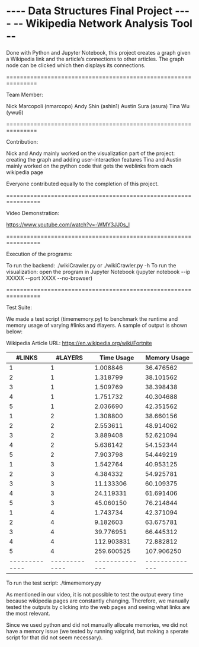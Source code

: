 ---- Data Structures Final Project ----
--  Wikipedia Network Analysis Tool --
========================================

Done with Python and Jupyter Notebook, this project creates a graph given a Wikipedia link and the article’s connections to other articles. The graph node can be clicked which then displays its connections.

===============================================================

Team Member:

Nick Marcopoli (nmarcopo) 
Andy Shin (ashin1)
Austin Sura (asura)
Tina Wu (ywu6)

===============================================================

Contribution:

Nick and Andy mainly worked on the visualization part of the project: 
creating the graph and adding user-interaction features
Tina and Austin mainly worked on the python code that gets the weblinks
from each wikipedia page

Everyone contributed equally to the completion of this project.

================================================================

Video Demonstration:

https://www.youtube.com/watch?v=-WMY3JJ0s_I

================================================================

Execution of the programs:

To run the backend: ./wikiCrawler.py or ./wikiCrawler.py -h
To run the visualization: open the program in Jupyter Notebook
(jupyter notebook --ip XXXXX --port XXXX --no-browser)

================================================================

Test Suite:

We made a test script (timememory.py) to benchmark the runtime and 
memory usage of varying #links and #layers. 
A sample of output is shown below:

Wikipedia Article URL: https://en.wikipedia.org/wiki/Fortnite
 
|   #LINKS    |   #LAYERS   |  Time Usage  | Memory Usage |
|-------------|-------------|------------- |------------- |
| 1           | 1           | 1.008846     | 36.476562    |
| 2           | 1           | 1.318799     | 38.101562    |
| 3           | 1           | 1.509769     | 38.398438    |
| 4           | 1           | 1.751732     | 40.304688    |
| 5           | 1           | 2.036690     | 42.351562    |
| 1           | 2           | 1.308800     | 38.660156    |
| 2           | 2           | 2.553611     | 48.914062    |
| 3           | 2           | 3.889408     | 52.621094    |
| 4           | 2           | 5.636142     | 54.152344    |
| 5           | 2           | 7.903798     | 54.449219    |
| 1           | 3           | 1.542764     | 40.953125    |
| 2           | 3           | 4.384332     | 54.925781    |
| 3           | 3           | 11.133306    | 60.109375    |
| 4           | 3           | 24.119331    | 61.691406    |
| 5           | 3           | 45.060150    | 76.214844    |
| 1           | 4           | 1.743734     | 42.371094    |
| 2           | 4           | 9.182603     | 63.675781    |
| 3           | 4           | 39.776951    | 66.445312    |
| 4           | 4           | 112.903831   | 72.882812    |
| 5           | 4           | 259.600525   | 107.906250   |
|-------------|-------------|--------------|--------------|

To run the test script: ./timememory.py

As mentioned in our video, it is not possible to test the output every time 
because wikipedia pages are constantly changing. Therefore, we manually tested 
the outputs by clicking into the web pages and seeing what links are the most 
relevant. 

Since we used python and did not manually allocate memories, we did not have a 
memory issue (we tested by running valgrind, but making a sperate script for that
did not seem necessary).
